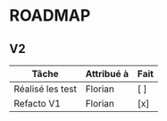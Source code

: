 # ROADMAP

## V2
| Tâche | Attribué à | Fait |
| ----- | ---------- | ---- |
| Réalisé les test | Florian | [ ] |
| Refacto V1 | Florian | [x] |